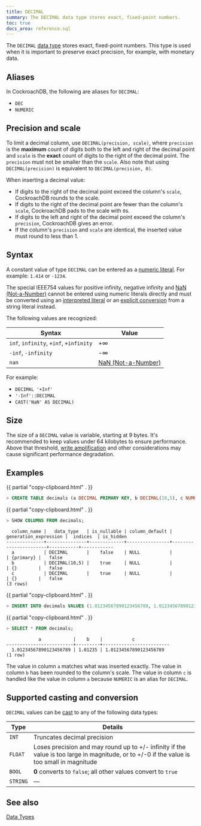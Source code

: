 ```yaml
---
title: DECIMAL
summary: The DECIMAL data type stores exact, fixed-point numbers.
toc: true
docs_area: reference.sql
---
```


The `DECIMAL` [data type](data-types.html) stores exact, fixed-point numbers. This type is used when it is important to preserve exact precision, for example, with monetary data.

## Aliases

In CockroachDB, the following are aliases for `DECIMAL`:

- `DEC`
- `NUMERIC`

## Precision and scale

To limit a decimal column, use `DECIMAL(precision, scale)`, where `precision` is the **maximum** count of digits both to the left and right of the decimal point and `scale` is the **exact** count of digits to the right of the decimal point. The `precision` must not be smaller than the `scale`. Also note that using `DECIMAL(precision)` is equivalent to `DECIMAL(precision, 0)`.

When inserting a decimal value:

- If digits to the right of the decimal point exceed the column's `scale`, CockroachDB rounds to the scale.
- If digits to the right of the decimal point are fewer than the column's `scale`, CockroachDB pads to the scale with `0`s.
- If digits to the left and right of the decimal point exceed the column's `precision`, CockroachDB gives an error.  
- If the column's `precision` and `scale` are identical, the inserted value must round to less than 1.

## Syntax

A constant value of type `DECIMAL` can be entered as a [numeric literal](sql-constants.html#numeric-literals).
For example: `1.414` or `-1234`.

The special IEEE754 values for positive infinity, negative infinity
and [NaN (Not-a-Number)](https://en.wikipedia.org/wiki/NaN) cannot be
entered using numeric literals directly and must be converted using an
[interpreted literal](sql-constants.html#interpreted-literals) or an
[explicit conversion](scalar-expressions.html#explicit-type-coercions)
from a string literal instead.

The following values are recognized:

 Syntax                                 | Value                                           
----------------------------------------|------------------------------------------------
 `inf`, `infinity`, `+inf`, `+infinity` | +&#8734;                                                
 `-inf`, `-infinity`                    | -&#8734;                                                
 `nan`                                  | [NaN (Not-a-Number)](https://en.wikipedia.org/wiki/NaN)

For example:

- `DECIMAL '+Inf'`
- `'-Inf'::DECIMAL`
- `CAST('NaN' AS DECIMAL)`

## Size

The size of a `DECIMAL` value is variable, starting at 9 bytes. It's recommended to keep values under 64 kilobytes to ensure performance. Above that threshold, [write amplification](https://en.wikipedia.org/wiki/Write_amplification) and other considerations may cause significant performance degradation.  

## Examples

{{ partial "copy-clipboard.html" . }}
~~~ sql
> CREATE TABLE decimals (a DECIMAL PRIMARY KEY, b DECIMAL(10,5), c NUMERIC);
~~~

{{ partial "copy-clipboard.html" . }}
~~~ sql
> SHOW COLUMNS FROM decimals;
~~~

~~~
  column_name |   data_type   | is_nullable | column_default | generation_expression |  indices  | is_hidden
--------------+---------------+-------------+----------------+-----------------------+-----------+------------
  a           | DECIMAL       |    false    | NULL           |                       | {primary} |   false
  b           | DECIMAL(10,5) |    true     | NULL           |                       | {}        |   false
  c           | DECIMAL       |    true     | NULL           |                       | {}        |   false
(3 rows)
~~~

{{ partial "copy-clipboard.html" . }}
~~~ sql
> INSERT INTO decimals VALUES (1.01234567890123456789, 1.01234567890123456789, 1.01234567890123456789);
~~~

{{ partial "copy-clipboard.html" . }}
~~~ sql
> SELECT * FROM decimals;
~~~

~~~
            a            |    b    |           c
-------------------------+---------+-------------------------
  1.01234567890123456789 | 1.01235 | 1.01234567890123456789
(1 row)
~~~

The value in column `a` matches what was inserted exactly. The value in column `b` has been rounded to the column's scale. The value in column `c` is handled like the value in column `a` because `NUMERIC` is an alias for `DECIMAL`.

## Supported casting and conversion

`DECIMAL` values can be [cast](data-types.html#data-type-conversions-and-casts) to any of the following data types:

Type | Details
-----|--------
`INT` | Truncates decimal precision
`FLOAT` | Loses precision and may round up to +/- infinity if the value is too large in magnitude, or to +/-0 if the value is too small in magnitude
`BOOL` |  **0** converts to `false`; all other values convert to `true`
`STRING` | ––

## See also

[Data Types](data-types.html)
